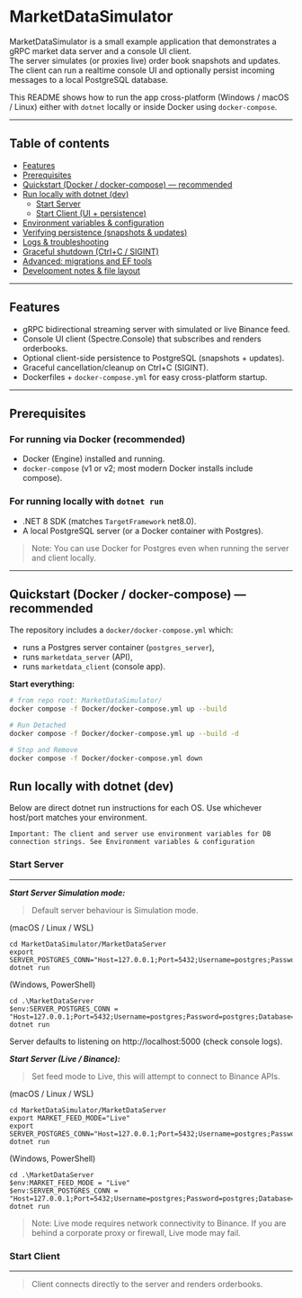 # MarketDataSimulator

MarketDataSimulator is a small example application that demonstrates a gRPC market data server and a console UI client.  
The server simulates (or proxies live) order book snapshots and updates. The client can run a realtime console UI and optionally persist incoming messages to a local PostgreSQL database.

This README shows how to run the app cross-platform (Windows / macOS / Linux) either with `dotnet` locally or inside Docker using `docker-compose`.

---

## Table of contents

- [Features](#features)
- [Prerequisites](#prerequisites)
- [Quickstart (Docker / docker-compose) — recommended](#quickstart-docker--docker-compose---recommended)
- [Run locally with dotnet (dev)](#run-locally-with-dotnet-dev)
  - [Start Server](#start-server)
  - [Start Client (UI + persistence)](#start-client-ui--persistence)
- [Environment variables & configuration](#environment-variables--configuration)
- [Verifying persistence (snapshots & updates)](#verifying-persistence-snapshots--updates)
- [Logs & troubleshooting](#logs--troubleshooting)
- [Graceful shutdown (Ctrl+C / SIGINT)](#graceful-shutdown-ctrlc--sigint)
- [Advanced: migrations and EF tools](#advanced-migrations-and-ef-tools)
- [Development notes & file layout](#development-notes--file-layout)


---

## Features

- gRPC bidirectional streaming server with simulated or live Binance feed.
- Console UI client (Spectre.Console) that subscribes and renders orderbooks.
- Optional client-side persistence to PostgreSQL (snapshots + updates).
- Graceful cancellation/cleanup on Ctrl+C (SIGINT).
- Dockerfiles + `docker-compose.yml` for easy cross-platform startup.

---

## Prerequisites

### For running via Docker (recommended)
- Docker (Engine) installed and running.
- `docker-compose` (v1 or v2; most modern Docker installs include compose).

### For running locally with `dotnet run`
- .NET 8 SDK (matches `TargetFramework` net8.0).
- A local PostgreSQL server (or a Docker container with Postgres).

> Note: You can use Docker for Postgres even when running the server and client locally.

---

## Quickstart (Docker / docker-compose) — recommended

The repository includes a `docker/docker-compose.yml` which:

- runs a Postgres server container (`postgres_server`),
- runs `marketdata_server` (API),
- runs `marketdata_client` (console app).

**Start everything:**

```bash
# from repo root: MarketDataSimulator/
docker compose -f Docker/docker-compose.yml up --build

# Run Detached
docker compose -f Docker/docker-compose.yml up --build -d

# Stop and Remove
docker compose -f Docker/docker-compose.yml down
```

## Run locally with dotnet (dev)
Below are direct dotnet run instructions for each OS. Use whichever host/port matches your environment.
  ```
  Important: The client and server use environment variables for DB connection strings. See Environment variables & configuration
  ```
### Start Server

---

***Start Server Simulation mode:***

> Default server behaviour is Simulation mode.

(macOS / Linux / WSL)
```
cd MarketDataSimulator/MarketDataServer
export SERVER_POSTGRES_CONN="Host=127.0.0.1;Port=5432;Username=postgres;Password=postgres;Database=marketdb"
dotnet run
```
(Windows, PowerShell)
```
cd .\MarketDataServer
$env:SERVER_POSTGRES_CONN = "Host=127.0.0.1;Port=5432;Username=postgres;Password=postgres;Database=marketdb"
dotnet run
```
Server defaults to listening on http://localhost:5000 (check console logs).

***Start Server (Live / Binance):***

> Set feed mode to Live, this will attempt to connect to Binance APIs.

(macOS / Linux / WSL)
```
cd MarketDataSimulator/MarketDataServer
export MARKET_FEED_MODE="Live"
export SERVER_POSTGRES_CONN="Host=127.0.0.1;Port=5432;Username=postgres;Password=postgres;Database=marketdb"
dotnet run
```
(Windows, PowerShell)
```
cd .\MarketDataServer
$env:MARKET_FEED_MODE = "Live"
$env:SERVER_POSTGRES_CONN = "Host=127.0.0.1;Port=5432;Username=postgres;Password=postgres;Database=marketdb"
dotnet run
```
> Note: Live mode requires network connectivity to Binance. If you are behind a corporate proxy or firewall, Live mode may fail.

### Start Client

---

> Client connects directly to the server and renders orderbooks.


  



